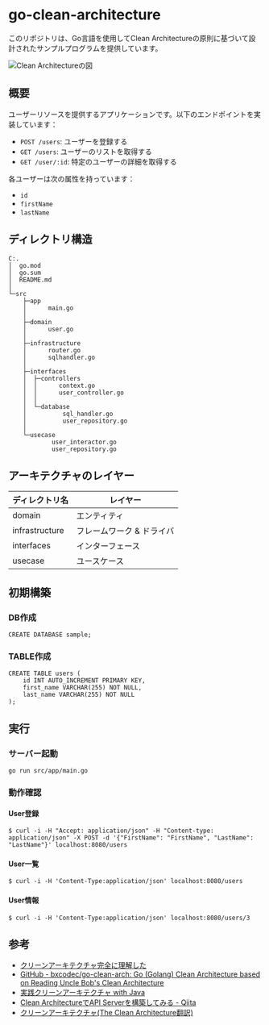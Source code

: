# go-clean-architecture

このリポジトリは、Go言語を使用してClean Architectureの原則に基づいて設計されたサンプルプログラムを提供しています。

![Clean Architectureの図](https://github.com/mi-01-24fu/go-clean-architecture/assets/133470645/417fb5e2-d78f-4907-b3a2-3f10aa170d02)

## 概要

ユーザーリソースを提供するアプリケーションです。以下のエンドポイントを実装しています：

- `POST /users`: ユーザーを登録する
- `GET /users`: ユーザーのリストを取得する
- `GET /user/:id`: 特定のユーザーの詳細を取得する

各ユーザーは次の属性を持っています：
- `id`
- `firstName`
- `lastName`

## ディレクトリ構造
```
C:.
│  go.mod
│  go.sum
│  README.md
│
└─src
    ├─app
    │      main.go
    │
    ├─domain
    │      user.go
    │
    ├─infrastructure
    │      router.go
    │      sqlhandler.go
    │
    ├─interfaces
    │  ├─controllers
    │  │      context.go
    │  │      user_controller.go
    │  │
    │  └─database
    │          sql_handler.go
    │          user_repository.go
    │
    └─usecase
            user_interactor.go
            user_repository.go
```

## アーキテクチャのレイヤー

| ディレクトリ名    | レイヤー               |
|-----------------|--------------------|
| domain          | エンティティ         |
| infrastructure  | フレームワーク & ドライバ |
| interfaces      | インターフェース       |
| usecase         | ユースケース           |

## 初期構築
### DB作成
```
CREATE DATABASE sample;
```

### TABLE作成
```
CREATE TABLE users (
    id INT AUTO_INCREMENT PRIMARY KEY,
    first_name VARCHAR(255) NOT NULL,
    last_name VARCHAR(255) NOT NULL
);
```

## 実行
### サーバー起動
```
go run src/app/main.go
```

### 動作確認
#### User登録
```
$ curl -i -H "Accept: application/json" -H "Content-type: application/json" -X POST -d '{"FirstName": "FirstName", "LastName": "LastName"}' localhost:8080/users
```

#### User一覧
```
$ curl -i -H 'Content-Type:application/json' localhost:8080/users
```

#### User情報
```
$ curl -i -H 'Content-Type:application/json' localhost:8080/users/3
```

## 参考
- [クリーンアーキテクチャ完全に理解した](https://gist.github.com/mpppk/609d592f25cab9312654b39f1b357c60) 
- [GitHub - bxcodec/go-clean-arch: Go (Golang) Clean Architecture based on Reading Uncle Bob's Clean Architecture](https://github.com/bxcodec/go-clean-arch) 
- [実践クリーンアーキテクチャ with Java](https://nrslib.com/clean-architecture-with-java/#outline__6_3)
- [Clean ArchitectureでAPI Serverを構築してみる - Qiita](https://qiita.com/hirotakan/items/698c1f5773a3cca6193e) 
- [クリーンアーキテクチャ(The Clean Architecture翻訳)](https://blog.tai2.net/the_clean_architecture.html) 
